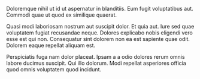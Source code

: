 Doloremque nihil ut id ut aspernatur in blanditiis. Eum fugit voluptatibus aut. Commodi quae ut quod ex similique quaerat.
 Quasi modi laboriosam nostrum aut suscipit dolor. Et quia aut. Iure sed quae voluptatem fugiat recusandae neque. Dolores explicabo nobis eligendi vero esse est qui non. Consequatur sint dolorem non ea est sapiente quae odit. Dolorem eaque repellat aliquam est.
 Perspiciatis fuga nam dolor placeat. Ipsam a a odio dolores rerum omnis labore ducimus suscipit. Qui illo dolorum. Modi repellat asperiores officia quod omnis voluptatem quod incidunt.